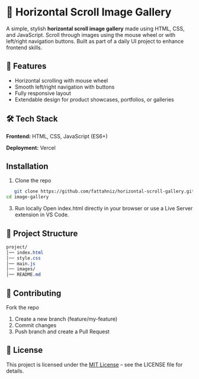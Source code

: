 # 🎨 Horizontal Scroll Image Gallery

A simple, stylish **horizontal scroll image gallery** made using HTML, CSS, and JavaScript. Scroll through images using the mouse wheel or with left/right navigation buttons. Built as part of a daily UI project to enhance frontend skills.

## 🚀 Features

- Horizontal scrolling with mouse wheel
- Smooth left/right navigation with buttons
- Fully responsive layout
- Extendable design for product showcases, portfolios, or galleries

## 🛠️ Tech Stack
**Frontend:** HTML, CSS, JavaScript (ES6+)

**Deployment:** Vercel

## Installation
1. Clone the repo
```bash
   git clone https://github.com/fattahniz/horizontal-scroll-gallery.git
cd image-gallery
```

3. Run locally
Open index.html directly in your browser or use a Live Server extension in VS Code.

## 📂 Project Structure
```css
project/
│── index.html
│── style.css
│── main.js
│── images/
│── README.md
```

## 🤝 Contributing
Fork the repo

1. Create a new branch (feature/my-feature)
2. Commit changes
3. Push branch and create a Pull Request

## 📄 License
This project is licensed under the [MIT License](LICENSE) – see the LICENSE
file for details.
